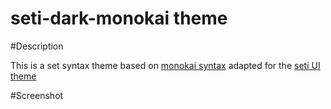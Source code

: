 # seti-dark-monokai theme


#Description

This is a set syntax theme based on [monokai syntax]('https://github.com/kevinsawicki/monokai') adapted for the [seti UI theme]('https://atom.io/themes/seti-ui')

#Screenshot
